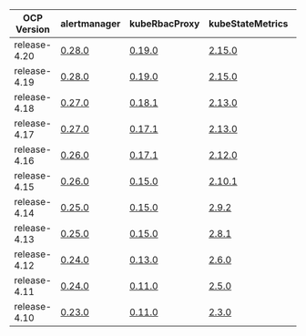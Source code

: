|  OCP Version |                                   alertmanager                                   |                              kubeRbacProxy                               |                              kubeStateMetrics                               |                              kubernetesMetricsServer                              |                             monitoringPlugin                              |                             nodeExporter                              |                              promLabelProxy                               |                             prometheus                              |                              prometheusOperator                              |                             thanos                              |
|--------------|----------------------------------------------------------------------------------|--------------------------------------------------------------------------|-----------------------------------------------------------------------------|-----------------------------------------------------------------------------------|---------------------------------------------------------------------------|-----------------------------------------------------------------------|---------------------------------------------------------------------------|---------------------------------------------------------------------|------------------------------------------------------------------------------|-----------------------------------------------------------------|
| release-4.20 | [0.28.0](https://github.com/openshift/prometheus-alertmanager/blob/release-4.20) | [0.19.0](https://github.com/openshift/kube-rbac-proxy/blob/release-4.20) | [2.15.0](https://github.com/openshift/kube-state-metrics/blob/release-4.20) | [0.7.2](https://github.com/openshift/kubernetes-metrics-server/blob/release-4.20) | [1.0.0](https://github.com/openshift/monitoring-plugin/blob/release-4.20) | [1.8.2](https://github.com/openshift/node_exporter/blob/release-4.20) | [0.11.0](https://github.com/openshift/prom-label-proxy/blob/release-4.20) | [3.0.1](https://github.com/openshift/prometheus/blob/release-4.20)  | [0.80.1](https://github.com/openshift/prometheus-operator/blob/release-4.20) | [0.37.2](https://github.com/openshift/thanos/blob/release-4.20) |
| release-4.19 | [0.28.0](https://github.com/openshift/prometheus-alertmanager/blob/release-4.19) | [0.19.0](https://github.com/openshift/kube-rbac-proxy/blob/release-4.19) | [2.15.0](https://github.com/openshift/kube-state-metrics/blob/release-4.19) | [0.7.2](https://github.com/openshift/kubernetes-metrics-server/blob/release-4.19) | [1.0.0](https://github.com/openshift/monitoring-plugin/blob/release-4.19) | [1.8.2](https://github.com/openshift/node_exporter/blob/release-4.19) | [0.11.0](https://github.com/openshift/prom-label-proxy/blob/release-4.19) | [3.0.1](https://github.com/openshift/prometheus/blob/release-4.19)  | [0.80.1](https://github.com/openshift/prometheus-operator/blob/release-4.19) | [0.37.2](https://github.com/openshift/thanos/blob/release-4.19) |
| release-4.18 | [0.27.0](https://github.com/openshift/prometheus-alertmanager/blob/release-4.18) | [0.18.1](https://github.com/openshift/kube-rbac-proxy/blob/release-4.18) | [2.13.0](https://github.com/openshift/kube-state-metrics/blob/release-4.18) | [0.7.2](https://github.com/openshift/kubernetes-metrics-server/blob/release-4.18) | [1.0.0](https://github.com/openshift/monitoring-plugin/blob/release-4.18) | [1.8.2](https://github.com/openshift/node_exporter/blob/release-4.18) | [0.11.0](https://github.com/openshift/prom-label-proxy/blob/release-4.18) | [2.55.1](https://github.com/openshift/prometheus/blob/release-4.18) | [0.78.2](https://github.com/openshift/prometheus-operator/blob/release-4.18) | [0.36.1](https://github.com/openshift/thanos/blob/release-4.18) |
| release-4.17 | [0.27.0](https://github.com/openshift/prometheus-alertmanager/blob/release-4.17) | [0.17.1](https://github.com/openshift/kube-rbac-proxy/blob/release-4.17) | [2.13.0](https://github.com/openshift/kube-state-metrics/blob/release-4.17) | [0.7.1](https://github.com/openshift/kubernetes-metrics-server/blob/release-4.17) | [1.0.0](https://github.com/openshift/monitoring-plugin/blob/release-4.17) | [1.8.2](https://github.com/openshift/node_exporter/blob/release-4.17) | [0.11.0](https://github.com/openshift/prom-label-proxy/blob/release-4.17) | [2.53.1](https://github.com/openshift/prometheus/blob/release-4.17) | [0.75.2](https://github.com/openshift/prometheus-operator/blob/release-4.17) | [0.35.1](https://github.com/openshift/thanos/blob/release-4.17) |
| release-4.16 | [0.26.0](https://github.com/openshift/prometheus-alertmanager/blob/release-4.16) | [0.17.1](https://github.com/openshift/kube-rbac-proxy/blob/release-4.16) | [2.12.0](https://github.com/openshift/kube-state-metrics/blob/release-4.16) | [0.7.1](https://github.com/openshift/kubernetes-metrics-server/blob/release-4.16) | [1.0.0](https://github.com/openshift/monitoring-plugin/blob/release-4.16) | [1.8.0](https://github.com/openshift/node_exporter/blob/release-4.16) | [0.8.1](https://github.com/openshift/prom-label-proxy/blob/release-4.16)  | [2.52.0](https://github.com/openshift/prometheus/blob/release-4.16) | [0.73.2](https://github.com/openshift/prometheus-operator/blob/release-4.16) | [0.35.0](https://github.com/openshift/thanos/blob/release-4.16) |
| release-4.15 | [0.26.0](https://github.com/openshift/prometheus-alertmanager/blob/release-4.15) | [0.15.0](https://github.com/openshift/kube-rbac-proxy/blob/release-4.15) | [2.10.1](https://github.com/openshift/kube-state-metrics/blob/release-4.15) | [0.6.4](https://github.com/openshift/kubernetes-metrics-server/blob/release-4.15) | [1.0.0](https://github.com/openshift/monitoring-plugin/blob/release-4.15) | [1.7.0](https://github.com/openshift/node_exporter/blob/release-4.15) | [0.7.0](https://github.com/openshift/prom-label-proxy/blob/release-4.15)  | [2.48.0](https://github.com/openshift/prometheus/blob/release-4.15) | [0.70.0](https://github.com/openshift/prometheus-operator/blob/release-4.15) | [0.32.5](https://github.com/openshift/thanos/blob/release-4.15) |
| release-4.14 | [0.25.0](https://github.com/openshift/prometheus-alertmanager/blob/release-4.14) | [0.15.0](https://github.com/openshift/kube-rbac-proxy/blob/release-4.14) | [2.9.2](https://github.com/openshift/kube-state-metrics/blob/release-4.14)  | [0.6.4](https://github.com/openshift/kubernetes-metrics-server/blob/release-4.14) | [1.0.0](https://github.com/openshift/monitoring-plugin/blob/release-4.14) | [1.6.1](https://github.com/openshift/node_exporter/blob/release-4.14) | [0.7.0](https://github.com/openshift/prom-label-proxy/blob/release-4.14)  | [2.46.0](https://github.com/openshift/prometheus/blob/release-4.14) | [0.67.1](https://github.com/openshift/prometheus-operator/blob/release-4.14) | [0.30.2](https://github.com/openshift/thanos/blob/release-4.14) |
| release-4.13 | [0.25.0](https://github.com/openshift/prometheus-alertmanager/blob/release-4.13) | [0.15.0](https://github.com/openshift/kube-rbac-proxy/blob/release-4.13) | [2.8.1](https://github.com/openshift/kube-state-metrics/blob/release-4.13)  | N/A                                                                               | N/A                                                                       | [1.5.0](https://github.com/openshift/node_exporter/blob/release-4.13) | [0.6.0](https://github.com/openshift/prom-label-proxy/blob/release-4.13)  | [2.42.0](https://github.com/openshift/prometheus/blob/release-4.13) | [0.63.0](https://github.com/openshift/prometheus-operator/blob/release-4.13) | [0.30.2](https://github.com/openshift/thanos/blob/release-4.13) |
| release-4.12 | [0.24.0](https://github.com/openshift/prometheus-alertmanager/blob/release-4.12) | [0.13.0](https://github.com/openshift/kube-rbac-proxy/blob/release-4.12) | [2.6.0](https://github.com/openshift/kube-state-metrics/blob/release-4.12)  | N/A                                                                               | N/A                                                                       | [1.4.0](https://github.com/openshift/node_exporter/blob/release-4.12) | [0.5.0](https://github.com/openshift/prom-label-proxy/blob/release-4.12)  | [2.39.1](https://github.com/openshift/prometheus/blob/release-4.12) | [0.60.1](https://github.com/openshift/prometheus-operator/blob/release-4.12) | [0.28.1](https://github.com/openshift/thanos/blob/release-4.12) |
| release-4.11 | [0.24.0](https://github.com/openshift/prometheus-alertmanager/blob/release-4.11) | [0.11.0](https://github.com/openshift/kube-rbac-proxy/blob/release-4.11) | [2.5.0](https://github.com/openshift/kube-state-metrics/blob/release-4.11)  | N/A                                                                               | N/A                                                                       | [1.3.1](https://github.com/openshift/node_exporter/blob/release-4.11) | [0.4.0](https://github.com/openshift/prom-label-proxy/blob/release-4.11)  | [2.36.2](https://github.com/openshift/prometheus/blob/release-4.11) | [0.57.0](https://github.com/openshift/prometheus-operator/blob/release-4.11) | [0.26.0](https://github.com/openshift/thanos/blob/release-4.11) |
| release-4.10 | [0.23.0](https://github.com/openshift/prometheus-alertmanager/blob/release-4.10) | [0.11.0](https://github.com/openshift/kube-rbac-proxy/blob/release-4.10) | [2.3.0](https://github.com/openshift/kube-state-metrics/blob/release-4.10)  | N/A                                                                               | N/A                                                                       | [1.3.1](https://github.com/openshift/node_exporter/blob/release-4.10) | [0.4.0](https://github.com/openshift/prom-label-proxy/blob/release-4.10)  | [2.32.1](https://github.com/openshift/prometheus/blob/release-4.10) | [0.53.1](https://github.com/openshift/prometheus-operator/blob/release-4.10) | [0.23.2](https://github.com/openshift/thanos/blob/release-4.10) |
